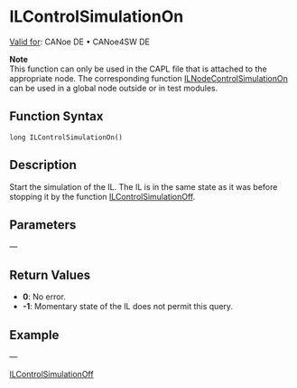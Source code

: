 # ILControlSimulationOn

[Valid for](../../../Shared/FeatureAvailability.md): CANoe DE • CANoe4SW DE

**Note**  
This function can only be used in the CAPL file that is attached to the appropriate node. The corresponding function [ILNodeControlSimulationOn](CAPLfunctionILNodeControlSimulationOn.md) can be used in a global node outside or in test modules.

## Function Syntax

```
long ILControlSimulationOn()
```

## Description

Start the simulation of the IL. The IL is in the same state as it was before stopping it by the function [ILControlSimulationOff](CAPLfunctionILControlSimulationOff.md).

## Parameters

—

## Return Values

- **0**: No error.
- **-1**: Momentary state of the IL does not permit this query.

## Example

—

[ILControlSimulationOff](CAPLfunctionILControlSimulationOff.md)
